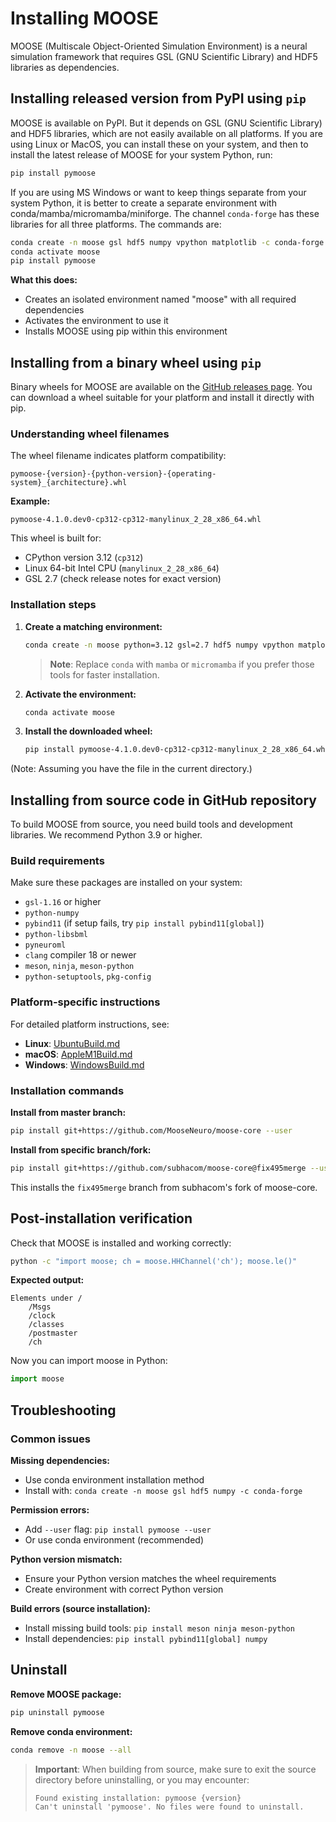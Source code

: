 # Installing MOOSE

MOOSE (Multiscale Object-Oriented Simulation Environment) is a neural simulation framework that requires GSL (GNU Scientific Library) and HDF5 libraries as dependencies.

## Installing released version from PyPI using `pip`

MOOSE is available on PyPI. But it depends on GSL (GNU Scientific Library) and HDF5 libraries, which are not easily available on all platforms. If you are using Linux or MacOS, you can install these on your system, and then to install the latest release of MOOSE for your system Python, run:

```bash
pip install pymoose
```

If you are using MS Windows or want to keep things separate from your system Python, it is better to create a separate environment with conda/mamba/micromamba/miniforge. The channel `conda-forge` has these libraries for all three platforms. The commands are:

```bash
conda create -n moose gsl hdf5 numpy vpython matplotlib -c conda-forge
conda activate moose
pip install pymoose
```

**What this does:**
- Creates an isolated environment named "moose" with all required dependencies
- Activates the environment to use it
- Installs MOOSE using pip within this environment

## Installing from a binary wheel using `pip`

Binary wheels for MOOSE are available on the [GitHub releases page](https://github.com/MooseNeuro/moose-core/releases). You can download a wheel suitable for your platform and install it directly with pip. 

### Understanding wheel filenames

The wheel filename indicates platform compatibility:
```
pymoose-{version}-{python-version}-{operating-system}_{architecture}.whl
```

**Example:**
```
pymoose-4.1.0.dev0-cp312-cp312-manylinux_2_28_x86_64.whl
```

This wheel is built for:
- CPython version 3.12 (`cp312`)
- Linux 64-bit Intel CPU (`manylinux_2_28_x86_64`)
- GSL 2.7 (check release notes for exact version)

### Installation steps

1. **Create a matching environment:**
   ```bash
   conda create -n moose python=3.12 gsl=2.7 hdf5 numpy vpython matplotlib -c conda-forge
   ```
   
   > **Note**: Replace `conda` with `mamba` or `micromamba` if you prefer those tools for faster installation.

2. **Activate the environment:**
   ```bash
   conda activate moose
   ```

3. **Install the downloaded wheel:**
   ```bash
   pip install pymoose-4.1.0.dev0-cp312-cp312-manylinux_2_28_x86_64.whl
   ```
(Note: Assuming you have the file in the current directory.)

## Installing from source code in GitHub repository

To build MOOSE from source, you need build tools and development libraries. We recommend Python 3.9 or higher.

### Build requirements

Make sure these packages are installed on your system:
- `gsl-1.16` or higher
- `python-numpy`
- `pybind11` (if setup fails, try `pip install pybind11[global]`)
- `python-libsbml`
- `pyneuroml`
- `clang` compiler 18 or newer
- `meson`, `ninja`, `meson-python`
- `python-setuptools`, `pkg-config`

### Platform-specific instructions

For detailed platform instructions, see:
- **Linux**: [UbuntuBuild.md](UbuntuBuild.md)
- **macOS**: [AppleM1Build.md](AppleM1Build.md)
- **Windows**: [WindowsBuild.md](WindowsBuild.md)

### Installation commands

**Install from master branch:**
```bash
pip install git+https://github.com/MooseNeuro/moose-core --user
```

**Install from specific branch/fork:**
```bash
pip install git+https://github.com/subhacom/moose-core@fix495merge --user
```

This installs the `fix495merge` branch from subhacom's fork of moose-core.

## Post-installation verification

Check that MOOSE is installed and working correctly:

```bash
python -c "import moose; ch = moose.HHChannel('ch'); moose.le()"
```

**Expected output:**
```
Elements under /
    /Msgs
    /clock
    /classes
    /postmaster
    /ch
```

Now you can import moose in Python:

```python
import moose
```

## Troubleshooting

### Common issues

**Missing dependencies:**
- Use conda environment installation method
- Install with: `conda create -n moose gsl hdf5 numpy -c conda-forge`

**Permission errors:**
- Add `--user` flag: `pip install pymoose --user`
- Or use conda environment (recommended)

**Python version mismatch:**
- Ensure your Python version matches the wheel requirements
- Create environment with correct Python version

**Build errors (source installation):**
- Install missing build tools: `pip install meson ninja meson-python`
- Install dependencies: `pip install pybind11[global] numpy`

## Uninstall

**Remove MOOSE package:**
```bash
pip uninstall pymoose
```

**Remove conda environment:**
```bash
conda remove -n moose --all
```

> **Important**: When building from source, make sure to exit the source directory before uninstalling, or you may encounter:
> ```
> Found existing installation: pymoose {version}
> Can't uninstall 'pymoose'. No files were found to uninstall.
> ```
